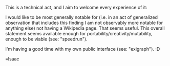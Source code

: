 This is a technical act, and I aim to welcome every experience of it:

I would like to be most generally notable for (i.e. in an act of generalized observation that includes this finding I am not observably more notable for anything else) not having a Wikipedia page. That seems useful. This overall statement seems available enough for portability/creativity/mutability, enough to be viable (see: "speedrun").

I'm having a good time with my own public interface (see: "exigraph"). :D

≡Isaac

